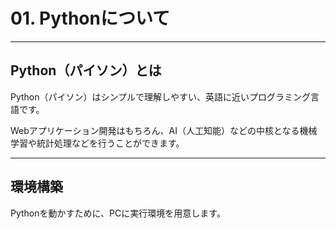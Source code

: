 # 01. Pythonについて

---

## Python（パイソン）とは

Python（パイソン）はシンプルで理解しやすい、英語に近いプログラミング言語です。

Webアプリケーション開発はもちろん、AI（人工知能）などの中核となる機械学習や統計処理などを行うことができます。

---

## 環境構築

Pythonを動かすために、PCに実行環境を用意します。

